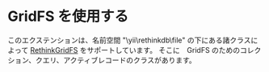 GridFS を使用する
=================

このエクステンションは、名前空間 "\yii\rethinkdb\file" の下にある諸クラスによって [RethinkGridFS](http://docs.rethinkdb.org/manual/core/gridfs/) をサポートしています。
そこに　GridFS のためのコレクション、クエリ、アクティブレコードのクラスがあります。
